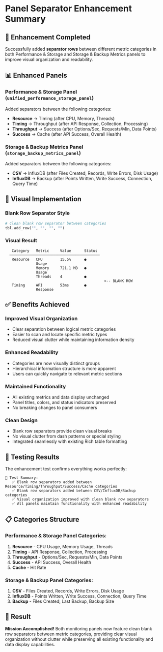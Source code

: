 # Panel Separator Enhancement Summary

## 🎯 Enhancement Completed

Successfully added **separator rows** between different metric categories in both Performance & Storage and Storage & Backup Metrics panels to improve visual organization and readability.

## 📊 Enhanced Panels

### **Performance & Storage Panel** (`unified_performance_storage_panel`)
Added separators between the following categories:
- **Resource** → Timing (after CPU, Memory, Threads)
- **Timing** → Throughput (after API Response, Collection, Processing)  
- **Throughput** → Success (after Options/Sec, Requests/Min, Data Points)
- **Success** → Cache (after API Success, Overall Health)

### **Storage & Backup Metrics Panel** (`storage_backup_metrics_panel`)
Added separators between the following categories:
- **CSV** → InfluxDB (after Files Created, Records, Write Errors, Disk Usage)
- **InfluxDB** → Backup (after Points Written, Write Success, Connection, Query Time)

## 🎨 Visual Implementation

### Blank Row Separator Style
```python
# Clean blank row separator between categories
tbl.add_row("", "", "", "")
```

### Visual Result
```
   Category   Metric     Value      Status
  ─────────────────────────────────────────
   Resource   CPU        15.5%      ●
              Usage
              Memory     721.1 MB   ●
              Usage
              Threads    4          ●
                                             <-- BLANK ROW
   Timing     API        53ms       ●
              Response
```

## ✅ Benefits Achieved

### **Improved Visual Organization**
- Clear separation between logical metric categories
- Easier to scan and locate specific metric types
- Reduced visual clutter while maintaining information density

### **Enhanced Readability**
- Categories are now visually distinct groups
- Hierarchical information structure is more apparent
- Users can quickly navigate to relevant metric sections

### **Maintained Functionality**
- All existing metrics and data display unchanged
- Panel titles, colors, and status indicators preserved
- No breaking changes to panel consumers

### **Clean Design**
- Blank row separators provide clean visual breaks
- No visual clutter from dash patterns or special styling
- Integrated seamlessly with existing Rich table formatting

## 🧪 Testing Results

The enhancement test confirms everything works perfectly:

```
🎯 Test Summary:
   ✅ Blank row separators added between Resource/Timing/Throughput/Success/Cache categories
   ✅ Blank row separators added between CSV/InfluxDB/Backup categories
   ✅ Visual organization improved with clean blank row separators
   ✅ All panels maintain functionality with enhanced readability
```

## 📋 Categories Structure

### Performance & Storage Panel Categories:
1. **Resource** - CPU Usage, Memory Usage, Threads
2. **Timing** - API Response, Collection, Processing
3. **Throughput** - Options/Sec, Requests/Min, Data Points
4. **Success** - API Success, Overall Health
5. **Cache** - Hit Rate

### Storage & Backup Panel Categories:
1. **CSV** - Files Created, Records, Write Errors, Disk Usage
2. **InfluxDB** - Points Written, Write Success, Connection, Query Time
3. **Backup** - Files Created, Last Backup, Backup Size

## 🏁 Result

**Mission Accomplished!** Both monitoring panels now feature clean blank row separators between metric categories, providing clear visual organization without clutter while preserving all existing functionality and data display capabilities.